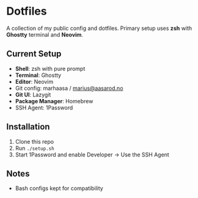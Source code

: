 # Dotfiles

A collection of my public config and dotfiles. Primary setup uses **zsh** with **Ghostty** terminal and **Neovim**.

## Current Setup
- **Shell**: zsh with pure prompt
- **Terminal**: Ghostty 
- **Editor**: Neovim
- Git config: marhaasa / marius@aasarod.no
- **Git UI**: Lazygit
- **Package Manager**: Homebrew
- SSH Agent: 1Password

## Installation

1. Clone this repo
2. Run `./setup.sh`
3. Start 1Password and enable Developer -> Use the SSH Agent


## Notes
- Bash configs kept for compatibility

